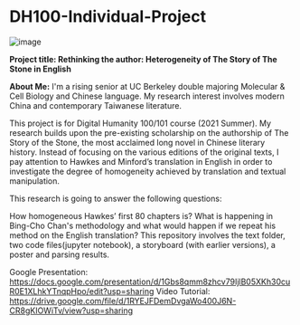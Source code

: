 # DH100-Individual-Project

![image](https://user-images.githubusercontent.com/85768755/124223437-9430dd00-dab8-11eb-82f8-646082a40582.png)


**Project title: Rethinking the author: Heterogeneity of The Story of The Stone in English**


**About Me:** I'm a rising senior at UC Berkeley double majoring Molecular & Cell Biology and Chinese language. My research interest involves modern China and contemporary Taiwanese literature.  

This project is for Digital Humanity 100/101 course (2021 Summer). My research builds upon the pre-existing scholarship on the authorship of The Story of the Stone, the most acclaimed long novel in Chinese literary history. Instead of focusing on the various editions of the original texts, I pay attention to Hawkes and Minford’s translation in English in order to investigate the degree of homogeneity achieved by translation and textual manipulation.

This research is going to answer the following questions:

How homogeneous Hawkes’ first 80 chapters is?
What is happening in Bing-Cho Chan's methodology and what would happen if we repeat his method on the English translation?
This repository involves the text folder, two code files(jupyter notebook), a storyboard (with earlier versions), a poster and parsing results.

Google Presentation: https://docs.google.com/presentation/d/1Gbs8qmm8zhcv79IjlB05XKh30cuR0E1XLhkYTnqpHpo/edit?usp=sharing
Video Tutorial: https://drive.google.com/file/d/1RYEJFDemDvgaWo400J6N-CR8gKIOWiTv/view?usp=sharing
